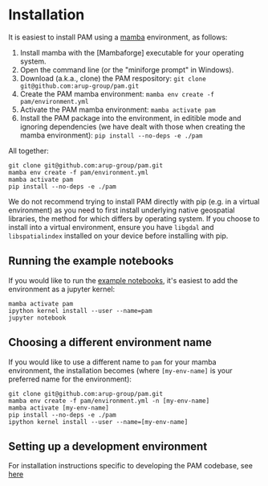 
# Installation

It is easiest to install PAM using a [mamba](https://mamba.readthedocs.io/en/latest/index.html) environment, as follows:

1. Install mamba with the [Mambaforge] executable for your operating system.
2. Open the command line (or the "miniforge prompt" in Windows).
3. Download (a.k.a., clone) the PAM respository: `git clone git@github.com:arup-group/pam.git`
4. Create the PAM mamba environment: `mamba env create -f pam/environment.yml`
5. Activate the PAM mamba environment: `mamba activate pam`
6. Install the PAM package into the environment, in editible mode and ignoring dependencies (we have dealt with those when creating the mamba environment): `pip install --no-deps -e ./pam`

All together:

``` shell
git clone git@github.com:arup-group/pam.git
mamba env create -f pam/environment.yml
mamba activate pam
pip install --no-deps -e ./pam
```

We do not recommend trying to install PAM directly with pip (e.g. in a virtual environment) as you need to first install underlying native geospatial libraries, the method for which differs by operating system.
If you choose to install into a virtual environment, ensure you have `libgdal` and `libspatialindex` installed on your device before installing with pip. 

## Running the example notebooks
If you would like to run the [example notebooks](https://github.com/arup-group/pam/tree/main/examples), it's easiest to add the environment as a jupyter kernel: 

``` shell
mamba activate pam
ipython kernel install --user --name=pam
jupyter notebook
```

## Choosing a different environment name
If you would like to use a different name to `pam` for your mamba environment, the installation becomes (where `[my-env-name]` is your preferred name for the environment):

``` shell
git clone git@github.com:arup-group/pam.git
mamba env create -f pam/environment.yml -n [my-env-name]
mamba activate [my-env-name]
pip install --no-deps -e ./pam
ipython kernel install --user --name=[my-env-name]
```

## Setting up a development environment

For installation instructions specific to developing the PAM codebase, see [here](get_involved.md#setting-up-a-development-environment)
